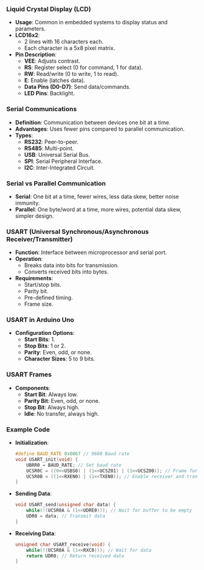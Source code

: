 ### Liquid Crystal Display (LCD)
- **Usage**: Common in embedded systems to display status and parameters.
- **LCD16x2**: 
  - 2 lines with 16 characters each.
  - Each character is a 5x8 pixel matrix.
- **Pin Description**:
  - **VEE**: Adjusts contrast.
  - **RS**: Register select (0 for command, 1 for data).
  - **RW**: Read/write (0 to write, 1 to read).
  - **E**: Enable (latches data).
  - **Data Pins (D0-D7)**: Send data/commands.
  - **LED Pins**: Backlight.

### Serial Communications
- **Definition**: Communication between devices one bit at a time.
- **Advantages**: Uses fewer pins compared to parallel communication.
- **Types**:
  - **RS232**: Peer-to-peer.
  - **RS485**: Multi-point.
  - **USB**: Universal Serial Bus.
  - **SPI**: Serial Peripheral Interface.
  - **I2C**: Inter-Integrated Circuit.

### Serial vs Parallel Communication
- **Serial**: One bit at a time, fewer wires, less data skew, better noise immunity.
- **Parallel**: One byte/word at a time, more wires, potential data skew, simpler design.

### USART (Universal Synchronous/Asynchronous Receiver/Transmitter)
- **Function**: Interface between microprocessor and serial port.
- **Operation**:
  - Breaks data into bits for transmission.
  - Converts received bits into bytes.
- **Requirements**:
  - Start/stop bits.
  - Parity bit.
  - Pre-defined timing.
  - Frame size.

### USART in Arduino Uno
- **Configuration Options**:
  - **Start Bits**: 1.
  - **Stop Bits**: 1 or 2.
  - **Parity**: Even, odd, or none.
  - **Character Sizes**: 5 to 9 bits.

### USART Frames
- **Components**:
  - **Start Bit**: Always low.
  - **Parity Bit**: Even, odd, or none.
  - **Stop Bit**: Always high.
  - **Idle**: No transfer, always high.

### Example Code
- **Initialization**:
  ```c
  #define BAUD_RATE 0x0067 // 9600 Baud rate
  void USART_init(void) {
      UBRR0 = BAUD_RATE; // Set baud rate
      UCSR0C = ((0<<USBS0) | (1<<UCSZ01) | (1<<UCSZ00)); // Frame format: 8 data, 1 stop bit
      UCSR0B = ((1<<RXEN0) | (1<<TXEN0)); // Enable receiver and transmitter
  }
  ```
- **Sending Data**:
  ```c
  void USART_send(unsigned char data) {
      while(!(UCSR0A & (1<<UDRE0))); // Wait for buffer to be empty
      UDR0 = data; // Transmit data
  }
  ```
- **Receiving Data**:
  ```c
  unsigned char USART_receive(void) {
      while(!(UCSR0A & (1<<RXC0))); // Wait for data
      return UDR0; // Return received data
  }
  ```